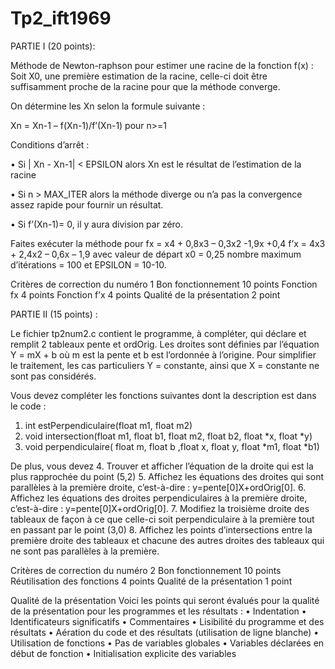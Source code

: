 # Tp2_ift1969
PARTIE I (20 points): 

Méthode de Newton-raphson pour estimer une racine de la fonction f(x) :
Soit  X0, une première estimation de la racine, celle-ci doit être suffisamment proche de la racine pour que la méthode converge. 

On détermine les Xn selon la formule suivante :

Xn =  Xn-1 – f(Xn-1)/f’(Xn-1)   pour n>=1

Conditions d’arrêt : 

•	Si  | Xn -  Xn-1|  < EPSILON alors Xn est le résultat de l’estimation de la racine

•	Si n > MAX_ITER  alors la méthode diverge ou n’a pas la convergence assez rapide pour fournir un résultat.

•	Si  f’(Xn-1)= 0, il y aura division par zéro.

Faites exécuter la méthode pour 
fx = x4 + 0,8x3 – 0,3x2 -1,9x +0,4 
f’x = 4x3 + 2,4x2 – 0,6x – 1,9
avec valeur de départ x0 = 0,25
nombre maximum d’itérations = 100 et EPSILON = 10-10.

Critères de correction du numéro 1
Bon fonctionnement	 10 points
Fonction fx	 4 points
Fonction f’x	 4 points
Qualité de la présentation	 2 point

 
PARTIE II (15 points) :

Le fichier tp2num2.c contient le programme, à compléter, qui déclare et remplit 2 tableaux pente et ordOrig. 
Les droites sont définies par l’équation Y = mX + b où m est la pente et b est l’ordonnée à l’origine.
Pour simplifier le traitement, les cas particuliers Y = constante, ainsi que X = constante ne sont pas considérés.

Vous devez compléter les fonctions suivantes dont la description est dans le code :
1.	int estPerpendiculaire(float m1, float m2)
2.	void intersection(float m1, float b1, float m2, float b2, float *x, float *y)
3.	void perpendiculaire( float m, float b ,float x, float y, float *m1, float *b1)

De plus, vous devez 
4.	Trouver et afficher l’équation de la droite qui est la plus rapprochée du point (5,2)
5.	Affichez les équations des droites qui sont parallèles à la première droite, c’est-à-dire : y=pente[0]X+ordOrig[0]. 
6.	Affichez les équations des droites perpendiculaires à la première droite, c’est-à-dire : y=pente[0]X+ordOrig[0]. 
7.	Modifiez la troisième droite des tableaux de façon à ce que celle-ci soit perpendiculaire à la première tout en passant par le point (3,0)
8.	Affichez les points d’intersections entre la première droite des tableaux et chacune des autres droites des tableaux qui ne sont pas parallèles à la première.


Critères de correction du numéro 2
Bon fonctionnement	 10 points
Réutilisation des fonctions	 4 points
Qualité de la présentation	 1 point



Qualité de la présentation
Voici les points qui seront évalués pour la qualité de la présentation pour les programmes et les résultats :
•	Indentation
•	Identificateurs significatifs
•	Commentaires
•	Lisibilité du programme et des résultats
•	Aération du code et des résultats (utilisation de ligne blanche)
•	Utilisation de fonctions 
•	Pas de variables globales
•	Variables déclarées en début de fonction
•	Initialisation explicite des variables
